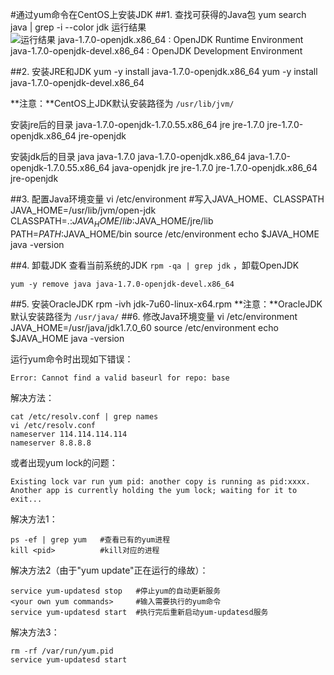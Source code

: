 #通过yum命令在CentOS上安装JDK
##1. 查找可获得的Java包
	yum search java | grep -i --color jdk
运行结果  
![运行结果](https://raw.githubusercontent.com/keqingrong/study-notes/master/linux/images/01.png)
java-1.7.0-openjdk.x86_64 : OpenJDK Runtime Environment
java-1.7.0-openjdk-devel.x86_64 : OpenJDK Development Environment

##2. 安装JRE和JDK
    yum -y install java-1.7.0-openjdk.x86_64
    yum -y install java-1.7.0-openjdk-devel.x86_64

**注意：**CentOS上JDK默认安装路径为 `/usr/lib/jvm/`

安装jre后的目录
java-1.7.0-openjdk-1.7.0.55.x86_64
jre
jre-1.7.0
jre-1.7.0-openjdk.x86_64
jre-openjdk

安装jdk后的目录
java
java-1.7.0
java-1.7.0-openjdk.x86_64
java-1.7.0-openjdk-1.7.0.55.x86_64
java-openjdk
jre
jre-1.7.0
jre-1.7.0-openjdk.x86_64
jre-openjdk

##3. 配置Java环境变量
    vi /etc/environment
    #写入JAVA_HOME、CLASSPATH
    JAVA_HOME=/usr/lib/jvm/open-jdk
    CLASSPATH=.:$JAVA_HOME/lib:$JAVA_HOME/jre/lib
    PATH=$PATH:$JAVA_HOME/bin
    source /etc/environment
    echo $JAVA_HOME
    java -version

##4. 卸载JDK
查看当前系统的JDK `rpm -qa | grep jdk` ，卸载OpenJDK
    
    yum -y remove java java-1.7.0-openjdk-devel.x86_64

##5. 安装OracleJDK
    rpm -ivh jdk-7u60-linux-x64.rpm
**注意：**OracleJDK默认安装路径为 `/usr/java/`
##6. 修改Java环境变量
    vi /etc/environment
    JAVA_HOME=/usr/java/jdk1.7.0_60
    source /etc/environment
    echo $JAVA_HOME
    java -version

运行yum命令时出现如下错误：

    Error: Cannot find a valid baseurl for repo: base

解决方法：

    cat /etc/resolv.conf | grep names
    vi /etc/resolv.conf
    nameserver 114.114.114.114
    nameserver 8.8.8.8
    
或者出现yum lock的问题：

    Existing lock var run yum pid: another copy is running as pid:xxxx. 
    Another app is currently holding the yum lock; waiting for it to exit...
    
解决方法1：

    ps -ef | grep yum   #查看已有的yum进程
    kill <pid>          #kill对应的进程

解决方法2（由于"yum update"正在运行的缘故）：

    service yum-updatesd stop   #停止yum的自动更新服务
    <your own yum commands>     #输入需要执行的yum命令
    service yum-updatesd start  #执行完后重新启动yum-updatesd服务

解决方法3：

    rm -rf /var/run/yum.pid
    service yum-updatesd start
